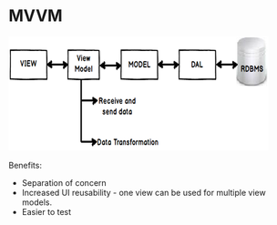 # MVVM

![MVVM](../media/MVVM.png)

Benefits:
- Separation of concern
- Increased UI reusability - one view can be used for multiple view models.
- Easier to test


<!--stackedit_data:
eyJoaXN0b3J5IjpbLTE2MzcyMTg4MSw3MTM5NjU5MDJdfQ==
-->